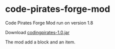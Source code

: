 code-pirates-forge-mod
=========

Code Pirates Forge Mod run on version 1.8

Download [codingpirates-1.0.jar](codingpirates-1.0.jar?raw=true)

The mod add a block and an item.
